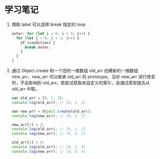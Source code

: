 # 学习笔记

1. 借助 label 可以选择 break 指定的 loop

   ```javascript
   outer: for (let i = 0; i < 3; i++) {
     for (let j = 0; j < 3; j++) {
       if (condition) {
         break outer;
       }
     }
   }
   ```

   

2. 通过 Object.create 和一个旧的一维数组 old_arr 创建新的一维数组 new_arr，new_arr 可以继承 old_arr 的 prototype。当对 new_arr 进行改变时，不会影响到 old_arr。若尝试获取未自定义的索引，会通过原型链去从 old_arr 中取。

   ```javascript
   var old_arr = [0, 1, 2];
   console.log(old_arr); // [0, 1, 2]
   
   var new_arr = Object.create(old_arr);
   console.log(new_arr); // [0, 1, 2]
   
   new_arr[1] = 3;
   console.log(old_arr); // [0, 1, 2]
   console.log(new_arr); // [0, 3, 2]
   
   old_arr[2] = 4;
   console.log(old_arr); // [0, 1, 4]
   console.log(new_arr); // [0, 3, 4]
   ```

